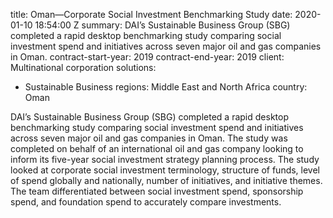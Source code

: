 
title: Oman—Corporate Social Investment Benchmarking Study
date: 2020-01-10 18:54:00 Z
summary: DAI’s Sustainable Business Group (SBG) completed a rapid desktop benchmarking
  study comparing social investment spend and initiatives across seven major oil and
  gas companies in Oman.
contract-start-year: 2019
contract-end-year: 2019
client: Multinational corporation
solutions:
- Sustainable Business
regions: Middle East and North Africa
country: Oman


DAI’s Sustainable Business Group (SBG) completed a rapid desktop benchmarking study comparing social investment spend and initiatives across seven major oil and gas companies in Oman. The study was completed on behalf of an international oil and gas company looking to inform its five-year social investment strategy planning process. The study looked at corporate social investment terminology, structure of funds, level of spend globally and nationally, number of initiatives, and initiative themes. The team differentiated between social investment spend, sponsorship spend, and foundation spend to accurately compare investments.
